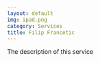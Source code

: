 ```yaml
---
layout: default
img: ipad.png
category: Services
title: Filip Francetic
---
```

The description of this service
